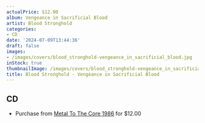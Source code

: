 ```yaml
---
actualPrice: $12.00
album: Vengeance in Sacrificial Blood
artist: Blood Stronghold
categories:
- CD
date: '2024-07-09T13:44:36'
draft: false
images:
- /images/covers/blood_stronghold-vengeance_in_sacrificial_blood.jpg
inStock: true
thumbnailImage: /images/covers/blood_stronghold-vengeance_in_sacrificial_blood-thumb.jpg
title: Blood Stronghold - Vengeance in Sacrificial Blood
---
```


## CD
* Purchase from [Metal To The Core 1986](https://metaltothecore1986.com/shop/blood-stronghold-vengeance-in-sacrificial-blood-digipak-cd/) for $12.00
